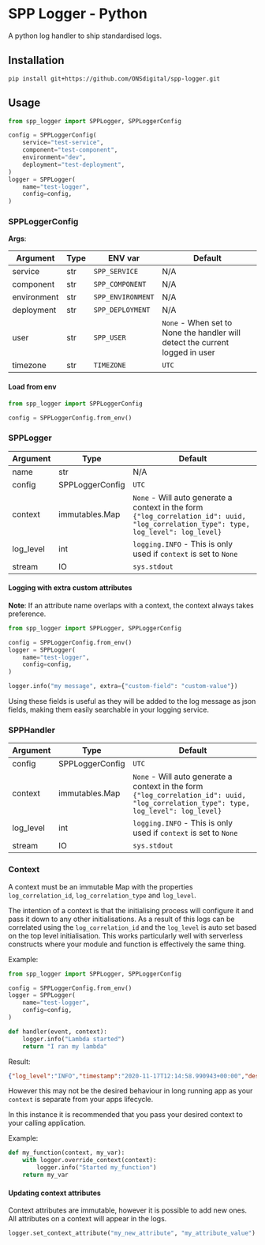# SPP Logger - Python

A python log handler to ship standardised logs.

## Installation

`pip install git+https://github.com/ONSdigital/spp-logger.git`

## Usage

```python
from spp_logger import SPPLogger, SPPLoggerConfig

config = SPPLoggerConfig(
    service="test-service",
    component="test-component",
    environment="dev",
    deployment="test-deployment",
)
logger = SPPLogger(
    name="test-logger",
    config=config,
)
```


### SPPLoggerConfig

**Args**:

| Argument    | Type | ENV var           | Default                                                                      |
|-------------|------|-------------------|------------------------------------------------------------------------------|
| service     | str  | `SPP_SERVICE`     | N/A                                                                          |
| component   | str  | `SPP_COMPONENT`   | N/A                                                                          |
| environment | str  | `SPP_ENVIRONMENT` | N/A                                                                          |
| deployment  | str  | `SPP_DEPLOYMENT`  | N/A                                                                          |
| user        | str  | `SPP_USER`        | `None` - When set to None the handler will detect the current logged in user |
| timezone    | str  | `TIMEZONE`        | `UTC`                                                                        |

#### Load from env

```python
from spp_logger import SPPLoggerConfig

config = SPPLoggerConfig.from_env()
```

### SPPLogger

| Argument  | Type            | Default                                                                                                                               |
|-----------|-----------------|---------------------------------------------------------------------------------------------------------------------------------------|
| name      | str             | N/A                                                                                                                                   |
| config    | SPPLoggerConfig | `UTC`                                                                                                                                 |
| context   | immutables.Map  | `None` - Will auto generate a context in the form `{"log_correlation_id": uuid, "log_correlation_type": type, log_level": log_level}` |
| log_level | int             | `logging.INFO` - This is only used if `context` is set to `None`                                                                      |
| stream    | IO              | `sys.stdout`                                                                                                                          |

#### Logging with extra custom attributes

**Note**: If an attribute name overlaps with a context, the context always takes preference.

```python
from spp_logger import SPPLogger, SPPLoggerConfig

config = SPPLoggerConfig.from_env()
logger = SPPLogger(
    name="test-logger",
    config=config,
)

logger.info("my message", extra={"custom-field": "custom-value"})
```

Using these fields is useful as they will be added to the log message as json fields,
making them easily searchable in your logging service.

### SPPHandler

| Argument  | Type            | Default                                                                                                                               |
|-----------|-----------------|---------------------------------------------------------------------------------------------------------------------------------------|
| config    | SPPLoggerConfig | `UTC`                                                                                                                                 |
| context   | immutables.Map  | `None` - Will auto generate a context in the form `{"log_correlation_id": uuid, "log_correlation_type": type, log_level": log_level}` |
| log_level | int             | `logging.INFO` - This is only used if `context` is set to `None`                                                                      |
| stream    | IO              | `sys.stdout`                                                                                                                          |

### Context

A context must be an immutable Map with the properties `log_correlation_id`, `log_correlation_type` and `log_level`.

The intention of a context is that the initialising process will configure it and pass it down to any other
initialisations. As a result of this logs can be correlated using the `log_correlation_id` and the `log_level`
is auto set based on the top level initialisation. This works particularly well with serverless constructs where
your module and function is effectively the same thing.

Example:

```python
from spp_logger import SPPLogger, SPPLoggerConfig

config = SPPLoggerConfig.from_env()
logger = SPPLogger(
    name="test-logger",
    config=config,
)

def handler(event, context):
    logger.info("Lambda started")
    return "I ran my lambda"
```

Result:
```json
{"log_level":"INFO","timestamp":"2020-11-17T12:14:58.990943+00:00","description":"Lambda started","user":"test-user","service":"test-service","component":"test-component","environment":"dev","deployment":"test-deployment","log_correlation_id":"e00b4eb1-a853-4955-b38a-fb4a5ea305e4","configured_log_level":"INFO"}
```

However this may not be the desired behaviour in long running app as your `context` is separate
from your apps lifecycle.

In this instance it is recommended that you pass your desired context to your calling application.

Example:

```python
def my_function(context, my_var):
    with logger.override_context(context):
        logger.info("Started my_function")
    return my_var
```

#### Updating context attributes

Context attributes are immutable, however it is possible to add new ones. All attributes on a context will appear in the logs.

```python
logger.set_context_attribute("my_new_attribute", "my_attribute_value")
```
